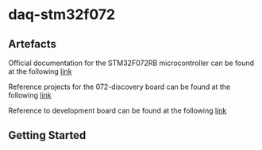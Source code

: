 # daq-stm32f072

## Artefacts

Official documentation for the STM32F072RB microcontroller can be found at the following [link](https://www.st.com/en/microcontrollers-microprocessors/stm32f072rb.html)

Reference projects for the 072-discovery board can be found at the following [link](https://www.st.com/en/embedded-software/stsw-stm32139.html#overview)

Reference to development board can be found at the following [link](https://www.st.com/en/evaluation-tools/32f072bdiscovery.html)

## Getting Started
